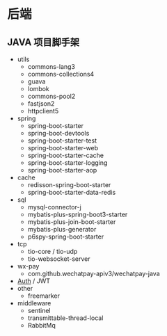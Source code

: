 # 后端

## JAVA 项目脚手架

- utils
    - commons-lang3
    - commons-collections4
    - guava
    - lombok
    - commons-pool2
    - fastjson2
    - httpclient5
- spring
    - spring-boot-starter
    - spring-boot-devtools
    - spring-boot-starter-test
    - spring-boot-starter-web
    - spring-boot-starter-cache
    - spring-boot-starter-logging
    - spring-boot-starter-aop
- cache
    - redisson-spring-boot-starter
    - spring-boot-starter-data-redis
- sql
    - mysql-connector-j
    - mybatis-plus-spring-boot3-starter
    - mybatis-plus-join-boot-starter
    - mybatis-plus-generator
    - p6spy-spring-boot-starter
- tcp
    - tio-core / tio-udp
    - tio-websocket-server
- wx-pay
    - com.github.wechatpay-apiv3/wechatpay-java
- [Auth](justauth.cn) / JWT
- other
    - freemarker
- middleware
    - sentinel
    - transmittable-thread-local
    - RabbitMq
